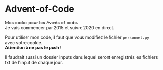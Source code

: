 # Advent-of-Code

Mes codes pour les Avents of code.  
Je vais commencer par 2015 et suivre 2020 en direct.

Pour utiliser mon code, il faut que vous modifiez le fichier `personnel.py` avec votre cookie.  
**Attention à ne pas le push !**

Il faudrait aussi un dossier inputs dans lequel seront enregistrés les fichiers txt de l'input de chaque jour.
